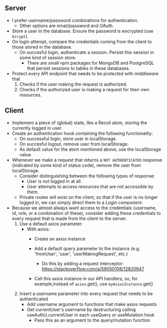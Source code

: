 ## Server
- I prefer username/password combinations for authentication.
    - Other options are email/password and OAuth.
- Store a user in the database. Ensure the password is encrypted (use `bcrypt`).
- On login attempt, compare the credentials coming from the client to those stored in the database.
    - On succesful login, authenticate a session. Persist this session in some kind of session store. 
        - There are small npm packages for MongoDB and PostgreSQL that persist sessions to tables in these databases.
- Protect every API endpoint that needs to be protected with middleware that
    1. Checks if the user making the request is authorized.
    2. Checks if the authorized user is making a request for their own resources.

## Client
- Implement a piece of (global) state, like a Recoil atom, storing the currently logged in user. 
- Create an authentication hook containing the following functionality:
    - On successful login, store user in localStorage.
    - On succesful logout, remove user from localStorage.
    - As default value for the atom mentioned above, use the localStorage value.
- Whenever we make a request that returns a `NOT AUTHENTICATED` response (indicated by some kind of status code), remove the user from localStorage.
    - Consider distinguishing between the following types of response:
        - User is not logged in at all.
        - User attempts to access resources that are not accessible by them.
    - Private routes will exist on the client, so that if the user is no longer logged in, we can simply direct them to a Login component.
- Because we almost always want access to the credentials (username, id, role, or a combination of these), consider adding these credentials to every request that is made from the client to the server.
    1. Use a default axios parameter:
        - With axios:
            - Create an axios instance
            - Add a default query parameter to the instance (e.g. 'fromUser', 'user', 'userMakingRequest', etc.)
                - Do this by adding a request interceptor: https://stackoverflow.com/a/59050108/12820947

            - Call this axios instance in our API handlers, so, for example,instead of `axios`.get(), use `myAxiosInstance`.get()
    2. Insert a username parameter into every request that needs to be authenticated
        - Add username argument to functions that make axios requests
        - Get currentUser's username by destructuring calling useAuth().currentUser in each useQuery or useMutation hook
            - Pass this as an argument to the query/mutation function
